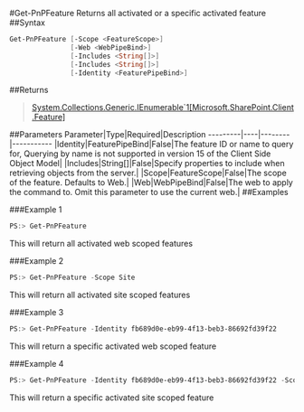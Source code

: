 #Get-PnPFeature
Returns all activated or a specific activated feature
##Syntax
```powershell
Get-PnPFeature [-Scope <FeatureScope>]
               [-Web <WebPipeBind>]
               [-Includes <String[]>]
               [-Includes <String[]>]
               [-Identity <FeaturePipeBind>]
```


##Returns
>[System.Collections.Generic.IEnumerable`1[Microsoft.SharePoint.Client.Feature]](https://msdn.microsoft.com/en-us/library/microsoft.sharepoint.client.feature.aspx)

##Parameters
Parameter|Type|Required|Description
---------|----|--------|-----------
|Identity|FeaturePipeBind|False|The feature ID or name to query for, Querying by name is not supported in version 15 of the Client Side Object Model|
|Includes|String[]|False|Specify properties to include when retrieving objects from the server.|
|Scope|FeatureScope|False|The scope of the feature. Defaults to Web.|
|Web|WebPipeBind|False|The web to apply the command to. Omit this parameter to use the current web.|
##Examples

###Example 1
```powershell
PS:> Get-PnPFeature
```
This will return all activated web scoped features

###Example 2
```powershell
PS:> Get-PnPFeature -Scope Site
```
This will return all activated site scoped features

###Example 3
```powershell
PS:> Get-PnPFeature -Identity fb689d0e-eb99-4f13-beb3-86692fd39f22
```
This will return a specific activated web scoped feature

###Example 4
```powershell
PS:> Get-PnPFeature -Identity fb689d0e-eb99-4f13-beb3-86692fd39f22 -Scope Site
```
This will return a specific activated site scoped feature
